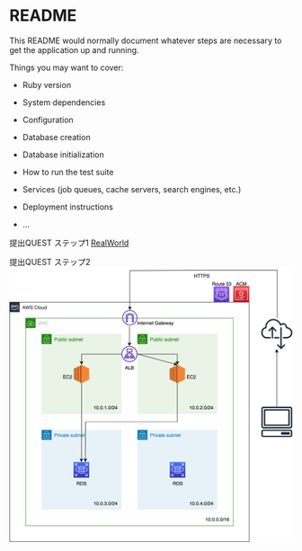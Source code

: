 # README

This README would normally document whatever steps are necessary to get the
application up and running.

Things you may want to cover:

* Ruby version

* System dependencies

* Configuration

* Database creation

* Database initialization

* How to run the test suite

* Services (job queues, cache servers, search engines, etc.)

* Deployment instructions

* ...

提出QUEST ステップ1
[RealWorld](https://vehicleminders.com/)

提出QUEST ステップ2
![AWSアーキテクチャ](/documents/RealWorld.png)